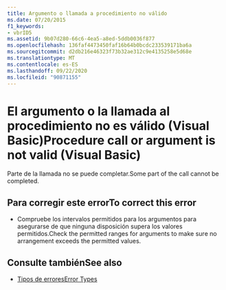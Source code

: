 ```yaml
---
title: Argumento o llamada a procedimiento no válido
ms.date: 07/20/2015
f1_keywords:
- vbrID5
ms.assetid: 9b07d280-66c6-4ea5-a8ed-5ddb0036f877
ms.openlocfilehash: 136faf4473450faf16b64b0bcdc233539171ba6a
ms.sourcegitcommit: d2db216e46323f73b32ae312c9e4135258e5d68e
ms.translationtype: MT
ms.contentlocale: es-ES
ms.lasthandoff: 09/22/2020
ms.locfileid: "90871155"
---
```

# <a name="procedure-call-or-argument-is-not-valid-visual-basic"></a><span data-ttu-id="d53c7-102">El argumento o la llamada al procedimiento no es válido (Visual Basic)</span><span class="sxs-lookup"><span data-stu-id="d53c7-102">Procedure call or argument is not valid (Visual Basic)</span></span>

<span data-ttu-id="d53c7-103">Parte de la llamada no se puede completar.</span><span class="sxs-lookup"><span data-stu-id="d53c7-103">Some part of the call cannot be completed.</span></span>  
  
## <a name="to-correct-this-error"></a><span data-ttu-id="d53c7-104">Para corregir este error</span><span class="sxs-lookup"><span data-stu-id="d53c7-104">To correct this error</span></span>  
  
- <span data-ttu-id="d53c7-105">Compruebe los intervalos permitidos para los argumentos para asegurarse de que ninguna disposición supera los valores permitidos.</span><span class="sxs-lookup"><span data-stu-id="d53c7-105">Check the permitted ranges for arguments to make sure no arrangement exceeds the permitted values.</span></span>  
  
## <a name="see-also"></a><span data-ttu-id="d53c7-106">Consulte también</span><span class="sxs-lookup"><span data-stu-id="d53c7-106">See also</span></span>

- [<span data-ttu-id="d53c7-107">Tipos de errores</span><span class="sxs-lookup"><span data-stu-id="d53c7-107">Error Types</span></span>](../../programming-guide/language-features/error-types.md)
